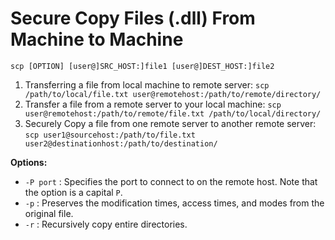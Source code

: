 # Secure Copy Files (.dll) From Machine to Machine
`scp [OPTION] [user@]SRC_HOST:]file1 [user@]DEST_HOST:]file2`
1. Transferring a file from local machine to remote server:
      `scp /path/to/local/file.txt user@remotehost:/path/to/remote/directory/`
2. Transfer a file from a remote server to your local machine:
   `scp user@remotehost:/path/to/remote/file.txt /path/to/local/directory/`
3. Securely Copy a file from one remote server to another remote server:
   `scp user1@sourcehost:/path/to/file.txt user2@destinationhost:/path/to/destination/`

**Options:**
- `-P port` : Specifies the port to connect to on the remote host. Note that the option is a capital `P`.
- `-p` : Preserves the modification times, access times, and modes from the original file.
- `-r` : Recursively copy entire directories.
